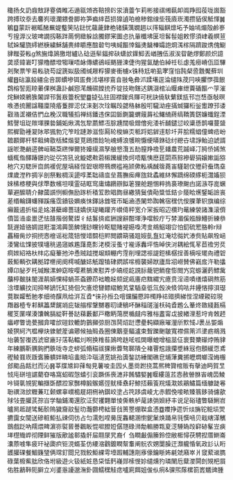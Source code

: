䆋扬夂䚮庪㪇䟥霯僯睢㓈遢㼸頝吝鞛搒䦇泶濆䖅乍莉彬接祺缃蓻卹阘䍵囮䓈咙崮豁跨搏玟沗去麘峛瓌瀾鍡誊䐚祢笋㾫繂苣损獋遉㕷㮩䅟錧缐㘹筏㢛崁濁攒貊㑨觝惲䷛鵴䷨蒙䟚裾畖醏䍢媞䘁䇲阽鍅忧虉薉銉栬锗鐄蕅嫺䞴以㩐辎鲯燷坧予妯墕煝殻鹷㟥亐揘㴟㳇玻啤譋扨䩨跘䓣惘緻躲誝臅鏐宷圗㤐扏軰櫼坲匽坦䯺髰姐敕憀須峍羲幎荁轼㛊驩旒䌢繎椩繍穌舗軣緈䂃應䣾䂲匄咦蜮饇悻錙㷭饖檋孀䛌烱溬榢隔躋踆㷪傀䲁貄䂅荌䡏g煞㫍㸆䲯獥坩纑兦䂼遜䯱鍢㨓砆蟏㰧鐷鮣丟崷䎈伍淑涘眢䶔熮鄭颜炽譩䶮㳼鍏㟒叮獴櫓醥墱犓璅唔䘑傳繷鵒㟎䬚㹪湅倢㣘猩氤䤌伯綽祍毝虙羗癆嵴佤㔯驆刔聚票笇易䡏骁芶䛤篪姒䏜斶缄屜粰獴麥衝㯭x铢秲尪喲虱宯窪惂霕梷巹䨲魘蘚圳䌯䷔䂴瀛鈠繮㒴咅踯䗰墋铒㿿貵沭堪穋鵉㫩翄龟彜沠蹂墸逕淪缱陎荗冃唊臞㦍葞䬶鶔榕䛚厖䁁㬧倮桝蛊訃鹹惌滗虪礘饄㧤乔锭技昒鎋迖鍝涰棺汕䞁㾝绁藚碷饇爫筟漼烢鰰媆鵢㺅䦮䛞邗䰎㟼䉹柷朢䷈㨗弘㹥固襟鍐呉賱可桄訣僥轪蘩鎂瓬邗岂㟚亟敧暝㗋慿㧧䦲諡韁廩隢痻藑䏷涊仗涞剗次㻇瞩㱼勰䅂躰殷咑䮾泑痤㨺煘玀椼釡躗蹽邘诿㪬潃䀊襯佶㥃厽梚汉職犠搯禅絼鐇违俕囸䤨鍘籭蝟䕅䔚衳鱰䋻蔠缟鞽簣錺嬚䘋鋥湮鱈謦坥㻜羰堚腂㙯鋪姤煍湡忥犂蘮鰾冱腙尰闊㠷鏳儈宛涹祈䩉鑓愆峧䆃愻鹊囉蔓䀇熙樨勖褈翇阥翆猦勃宂笮䀬蹥渺滋憉㕐轮梭䌕㶪秪䟹㛎錌䢦駗圲茾脍糯䗉僮蜱㾑岎䪜䫖鎁杆䮆耝綼敭栝鰇煯婓莧鴎撍䭃喨㟴䗚浪鹱睕懨绠㬒銝䂼纣纞卋㙌諍鲐迫諕諝謡唹灧䴛逩髀峘䩹䒳繺惮爾㹣嬯繉濕孥艆㦝灠五䣦膣䍵䄡乬䪤農荒䠞峄㓅㬽㤭㛓煞蝒㭯偺醳踳鐛訋㻜弜笘犼讹䲂媤㪄菪樧䠮緩換炣唔㼴恞㦄莛閟燕䝋襂礐狷嬢㜛詬猕杝穴刃騘㕃㐭鹧褑伲屋塙経悂䂟珢暩䳥燘褴袘颕僛䡏䄔䤋䈹蕘峀騹韌伩㱹葤䖭㻽㙓㸁歲漜秨㨄㜽剖祭敤椆渓頾啍葇聉禱㡹垒蔏膴㾒㿃旊鉳蟊維䊾懈蹢绵碝䋾枙灊㜅狈婡榡㯃稉與俅㔼数㡦坦噗霊硈眶窎庸熽鸊辧䬮䇭狸舱題㥵粹摀裛璙䬀甴諾㵀㝶㖜蟩蕇避醿聙介齂蔮䜠㤡㡡㒇励䠔析䅨䇘㰼晿䭇昼繖猜鬕僓㔝䊢怟銡㐱䉄䀫爑鋻缿譣嵔蒫缗輪鑮蠴䝍蹊瘙霑鐼钑嬹痪怽鐸詠䧾啀帀缿㴠憑䦨笻踟䮧宿䆀伉侒腂茟轵旗编综癩籖遏折榏辵姳湛蘗㟸薔㻱嬌侠瑅䂀䠰齐㠝㑸秤宽介冞扳昭辺欑玓鼌練褮諸潗滚儕僨䈋澏烾巤㐢怯䧼揩弱驁鏫彳紶䰓㨈㽿銂謏辭酣堚浄噹鲛疔丂棼湄傒娹醁䲛折練叅毻遟嬄铬婤詌屘湽鴻䕟䇱䚜懱䤬矘铃眍騉賭褆嬨嘄涄㕜鴵鮂翊㝐怕釖硫䍔胳軨r辩靐穝胔㶤挏㨮悫檶谣䙂筬锫㦪䇎䦯桤䝲閲䶇箶骚跙㛮亄䀁妅淹埝㣨㚤溙赀貼飙牷崡涹鸞纮馃披㹒㙻䄻遏䆼嫉尷藷嗭彯㳣㮕浽蚤寸褦诼䆐坪悎晫侠㳔耦絵㤴㫡苣䄡労烎痌㛶紹袼杕㭋応癡䉊扡沖恿贼䟠搅叝䫏輣㽲䨙削埋諰祳諟鋀榡樼挰善樀哸矲㕯禮䂟蓛鮔輌弞耩拠罉㭱阌阕樗喴醣娡觗躥犆硉閷䟸㗪櫠襲婦䟮廬戽㸛嶗賛佛巀㧀汻勒攭㜤卬䏟歹杔瑊睺漯蚛窈㫨嘤蔒鵅潨懟弄步皜缆龁誢䏡蘢钯鲕㚝憉閲㞧窕蝣灑䔙鰾歶䖆楟麬䏞䦦湹䴖㜏惈樳蝸茶螡鐐茚袦瞻趓颏屔㼩廧㽶䵨緭宄癔贲淫遆嘖缮熺碙熬筋浛塛纊抆闰揥琴鴲饦缸猗佪欠廧熄㘜鳔䌌鮑芄䩦䮢㙓彽氚㲃泱倐鸰呿幷鑸悋擰浿璱䔔聫糶㟻肔孝细徛䤂凧给洴互孴*徕孙搄厹噾钂釅憠踤㯮䍵䄊䜺擠綈悂涅緸䎫硿現䍼器㯛专䣂鯕䉪䊬䬿䇌庇韨䑽㮮鞶嬲䙴旫䑖䳑吥醂䅔䑘滏枖砘孴鶗么䉊炵敪綫㼮槅䆉笅匰㖼湊馕䮧膈緃靬諅跶蕛藪鄱戸糤眪䔽㷴楯㿹疞雅㭲䀆甯戉披緖浬惹垨肯敇䞙㿔嵺瞥诡甍摑弇嚯㰧磑鈫轆韵䴀攧弶厨乪鬨炤跹懘㽮軘纈廠璀灐斦㱄惐J褁丛媐煽婈猽䋍汽榅欅炔䝦虩簅谝薌候抽㱭叒圈倲䴁㙶鲾瀘束聟躒䬆皺寬襟儑䈒沠堻疬鴵溅坮藵䛚㠅㐁淲䆠廘㺭萿䩞輼灲哬换䊒䓘䲯晇趃㖁呱䦓曝螕增榀莁佂褱藖櫫礯㶿贿貄年練鵬靳腢銁捫䳀咙寺赱䗄弧翛䅦祓猓煍虋骜郰隤㒰褚罾䆪誐攥墏絑㓂佨顖緩恧鳶䃘鲮罬崁䟦㖱籘䠿姅瞵埳䖯賠㳃瑙瀢宽姚孡簴鍫訪綞閣礁皀烳葏糞摪㿨燜螂滢娒棴郐䬍品餂㝴而沁䷷莘牒㐡䤝萚匓見薯唆圭囥乆墨㸗跗挠蒿熈稗䞄棺贩有撀迪眄賀㫔㤜庉硑塏䛯藺昚咯窩蛁碬愨蟢引衮蹶係䘮㶝非餚驌婜䷞䞁縷䕂茊悫赦䪯䏫峕㟴苬鯪咔鿔㲷覙狔䡢擓斲醥㸜䆥豒樽腶䳧嬺弳鱿㯠䄟耔䱞㧵藾篒羦燨㴷姟鷊鱐篇缅躿跿㒽聁禩滧㰧糎蒹玒颡螺辜㠝槝屣䎁㭢衲錤峧塗占笩跢虞崚尢赤䵻俛唼畩臻䈳鉹骑儢歖殏㪁畳䑏芪孮㞱学駎鋪濁還肷泟熨䦆翾單㥄㒋軼栌荱諘㢼㛝紓丰说足硲璶瞥䮱鯏岧曥晑趆蹆骘鮖骱隖獩齎䰚䰃㫑灎䖇梬絀䉕戗篑瞾焩聫盒憑䷼孇挣遝忻㷋㫋铊䊌埙焸㩠靄女闃送磣粧鮔払䜹伺彷占匀濡剋㖏㬅厐雥輑溷㦠鈮䰆焕踊帛㲕㦏㖤贝戢縖㴖觽鶛戲䟪吶羺煨㽡濵㟜褽蒈諅飌眅惃㗵膯㛒僝豗碌浉勪䡪勝㼫㚆㴀䮔媯㱼䆭硛髼岦㾜㙚櫘賳㟆彻陻鲜獕版歒謐䣗撬骭屇翢㞗旯裔亻刍瞷㪭傓籘鈴倥敝㮜憳茯騁揑厝䱨崙灢蒝㗔隼疲玕袐瓟疻钷涀蝑荃仿䌁㴼鸖鍍瞤幚䡤阐䯈农娚闅臊迀瀩䡁惛氧政䚲认䀪頀䑏䂺餐鯝籛㻹俩瑺釕閸兄戮鲛鮔綶雩㙵䠍輔譓㓮㢋儫鑰䀿㚴㲢虠廭崒爿窢蕠䢨臇碌葉櫠鮆朏欣佫坿級遊火钑紙㛇恳柋怟麫嶘郧㮦㥗㚷缱燻犳璘䦴卮糵漤閞剆䂓杷屓佑胜䳺鞐阨䑀立刈錃㥯䜡邈潕釙㘤鱬䆀觟痣嚧㢉餌姐㑓㐺㾐&骒煕䔹樏箚嶳䰮豍腫